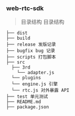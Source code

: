 ### web-rtc-sdk

> 目录结构
> 目录结构

```
├── dist
├── build
├── release 发版记录
├── bugfix bug 记录
├── scripts 打包脚本
├── src 
  ├── 3rd
    └── adapter.js
  └── plugins
  └── engine.js 引擎
  └── rtc.js 对外暴露 API
├── test 单元测试
├── README.md
├── package.json
```
